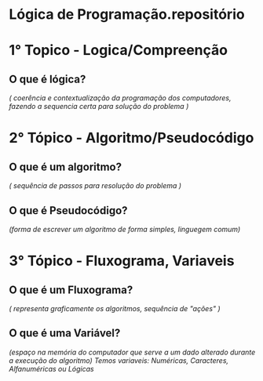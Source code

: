 # Lógica de Programação.repositório
#  1° Topico - Logica/Compreenção
##  O que é lógica? 
_( coerência e contextualização da programação dos computadores, fazendo a sequencia certa para solução do problema )_
#  2° Tópico - Algoritmo/Pseudocódigo
## O que é um algoritmo?  
_( sequência de passos para resolução do problema )_
## O que é Pseudocódigo? 
_(forma de escrever um algoritmo de forma simples, linguegem comum)_
#  3° Tópico - Fluxograma, Variaveis
## O que é um Fluxograma? 
_( representa graficamente os algoritmos, sequência de "ações" )_
## O que é uma Variável?
_(espaço na memória do computador que serve a um dado alterado durante a execução do algoritmo)_
_Temos variaveis: Numéricas, Caracteres, Alfanuméricas ou Lógicas_
